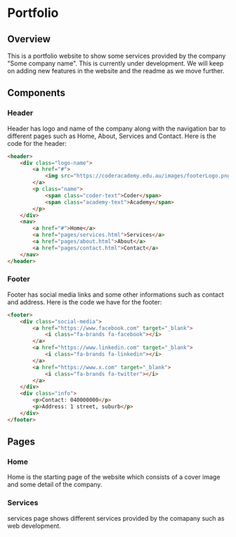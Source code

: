 # Portfolio

## Overview
This is a portfolio website to show some services provided by the company "Some company name". This is currently under development. We will keep on adding new features in the website and the readme as we move further.

## Components

### Header
Header has logo and name of the company along with the navigation bar to different pages such as Home, About, Services and Contact. Here is the code for the header:
```html
<header>
    <div class="logo-name">
        <a href="#">
            <img src="https://coderacademy.edu.au/images/footerLogo.png" alt="CA Logo">
        </a>
        <p class="name">
            <span class="coder-text">Coder</span>
            <span class="academy-text">Academy</span>
        </p>
    </div>
    <nav>
        <a href="#">Home</a>
        <a href="pages/services.html">Services</a>
        <a href="pages/about.html">About</a>
        <a href="pages/contact.html">Contact</a>
    </nav>
</header>
```


### Footer
Footer has social media links and some other informations such as contact and address. Here is the code we have for the footer:
```html
<footer>
    <div class="social-media">
        <a href="https://www.facebook.com" target="_blank">
            <i class="fa-brands fa-facebook"></i>
        </a>
        <a href="https://www.linkedin.com" target="_blank">
            <i class="fa-brands fa-linkedin"></i>
        </a>
        <a href="https://www.x.com" target="_blank">
            <i class="fa-brands fa-twitter"></i>
        </a>
    </div>
    <div class="info">
        <p>Contact: 040000000</p>
        <p>Address: 1 street, suburb</p>
    </div>
</footer>
```

## Pages

### Home
Home is the starting page of the website which consists of a cover image and some detail of the company.

### Services
services page shows different services provided by the comapany such as web development.